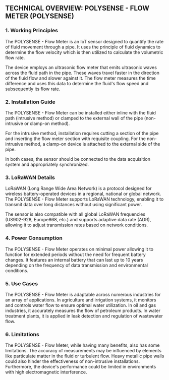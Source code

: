 ## TECHNICAL OVERVIEW: POLYSENSE - FLOW METER (POLYSENSE)

### 1. Working Principles

The POLYSENSE - Flow Meter is an IoT sensor designed to quantify the rate of fluid movement through a pipe. It uses the principle of fluid dynamics to determine the flow velocity which is then utilized to calculate the volumetric flow rate.

The device employs an ultrasonic flow meter that emits ultrasonic waves across the fluid path in the pipe. These waves travel faster in the direction of the fluid flow and slower against it. The flow meter measures the time difference and uses this data to determine the fluid's flow speed and subsequently its flow rate.

### 2. Installation Guide

The POLYSENSE - Flow Meter can be installed either inline with the fluid path (intrusive method) or clamped to the external wall of the pipe (non-intrusive or clamp-on method). 

For the intrusive method, installation requires cutting a section of the pipe and inserting the flow meter section with requisite coupling. For the non-intrusive method, a clamp-on device is attached to the external side of the pipe.

In both cases, the sensor should be connected to the data acquisition system and appropriately synchronized. 

### 3. LoRaWAN Details 

LoRaWAN (Long Range Wide Area Network) is a protocol designed for wireless battery-operated devices in a regional, national or global network. The POLYSENSE - Flow Meter supports LoRaWAN technology, enabling it to transmit data over long distances without using significant power.

The sensor is also compatible with all global LoRaWAN frequencies (US902-928, Europe868, etc.) and supports adaptive data rate (ADR), allowing it to adjust transmission rates based on network conditions.

### 4. Power Consumption 

The POLYSENSE - Flow Meter operates on minimal power allowing it to function for extended periods without the need for frequent battery changes. It features an internal battery that can last up to 10 years depending on the frequency of data transmission and environmental conditions. 

### 5. Use Cases 

The POLYSENSE - Flow Meter is adaptable across numerous industries for an array of applications. In agriculture and irrigation systems, it monitors and controls water flow to ensure optimal water utilization. In oil and gas industries, it accurately measures the flow of petroleum products. In water treatment plants, it is applied in leak detection and regulation of wastewater flow. 

### 6. Limitations 

The POLYSENSE - Flow Meter, while having many benefits, also has some limitations. The accuracy of measurements may be influenced by elements like particulate matter in the fluid or turbulent flow. Heavy metallic pipe walls could also hinder the effectiveness of non-intrusive installations. Furthermore, the device's performance could be limited in environments with high electromagnetic interference.
